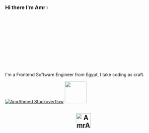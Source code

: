 ### Hi there I'm Amr <a href="https://www.gautamkrishnar.com/"><img src="https://media.giphy.com/media/hvRJCLFzcasrR4ia7z/giphy.gif" width="5%"></a>
I'm a Frontend Software Engineer from Egypt, I take coding as craft.   

[![AmrAhmed Stackoverflow](https://github-readme-stackoverflow.vercel.app/?userID=8792439&layout=compact&theme=dark)](https://stackoverflow.com/users/8792439/amr)
<a href="https://stackoverflow.com/users/8792439/amr">
<img width="70px" src="https://raw.githubusercontent.com/omidnikrah/github-readme-stackoverflow/master/stackoverflow.svg" />
</a>

<h2 align="center"> <a href="https://www.AmrAhmedA.com"> <img width="48px" src="https://amrahmeda.com/_next/static/media/Asset8.10f66cbc.svg" alt="AmrAhmedA" /> </a></h2>
